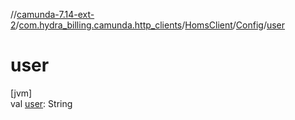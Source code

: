 //[camunda-7.14-ext-2](../../../../index.md)/[com.hydra_billing.camunda.http_clients](../../index.md)/[HomsClient](../index.md)/[Config](index.md)/[user](user.md)

# user

[jvm]\
val [user](user.md): String
